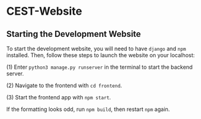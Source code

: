 # CEST-Website

## Starting the Development Website

To start the development website, you will need to have `django` and `npm` installed. Then, follow these steps to launch the website on your localhost:

(1) Enter `python3 manage.py runserver` in the terminal to start the backend server.

(2) Navigate to the frontend with `cd frontend`.

(3) Start the frontend app with `npm start`.

If the formatting looks odd, run `npm build`, then restart `npm` again.
